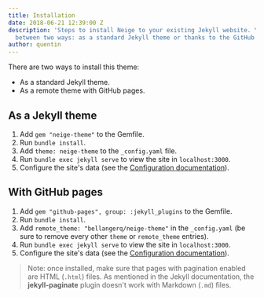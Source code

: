 ```yaml
---
title: Installation
date: 2018-06-21 12:39:00 Z
description: 'Steps to install Neige to your existing Jekyll website. You can choose
  between two ways: as a standard Jekyll theme or thanks to the GitHub pages integration.'
author: quentin
---
```


There are two ways to install this theme:

- As a standard Jekyll theme.
- As a remote theme with GitHub pages.

## As a Jekyll theme

1. Add `gem "neige-theme"` to the Gemfile.
2. Run `bundle install`.
3. Add `theme: neige-theme` to the `_config.yaml` file.
4. Run `bundle exec jekyll serve` to view the site in `localhost:3000`.
5. Configure the site's data (see the [Configuration documentation](/2018/06/21/configuration)).

## With GitHub pages

1. Add `gem "github-pages", group: :jekyll_plugins` to the Gemfile.
2. Run `bundle install`.
3. Add `remote_theme: "bellangerq/neige-theme"` in the `_config.yaml` (be sure to remove every other `theme` or `remote_theme` entries).
4. Run `bundle exec jekyll serve` to view the site in `localhost:3000`.
5. Configure the site's data (see the [Configuration documentation](/2018/06/21/configuration)).

> Note: once installed, make sure that pages with pagination enabled are HTML (`.html`) files. As mentioned in the Jekyll documentation, the **jekyll-paginate** plugin doesn't work with Markdown (`.md`) files.
